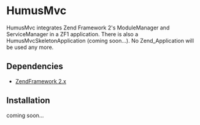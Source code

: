 HumusMvc
====================

HumusMvc integrates Zend Framework 2's ModuleManager and ServiceManager in a ZF1 application. There is also a HumusMvcSkeletonApplication (coming soon...). No Zend_Application will be used any more.

Dependencies
------------

 -  [ZendFramework 2.x](https://github.com/zendframework/zf2)

Installation
------------

coming soon...
